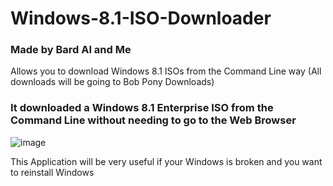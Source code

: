 # Windows-8.1-ISO-Downloader
### Made by Bard AI and Me

Allows you to download Windows 8.1 ISOs from the Command Line way
(All downloads will be going to Bob Pony Downloads)
   
 ### It downloaded a Windows 8.1 Enterprise ISO from the Command Line without needing to go to the Web Browser
![image](https://user-images.githubusercontent.com/128806203/233783632-f5cf40e1-cb3e-4359-95bc-25f7bf16fba9.png)

This Application will be very useful if your Windows is broken and you want to reinstall Windows
